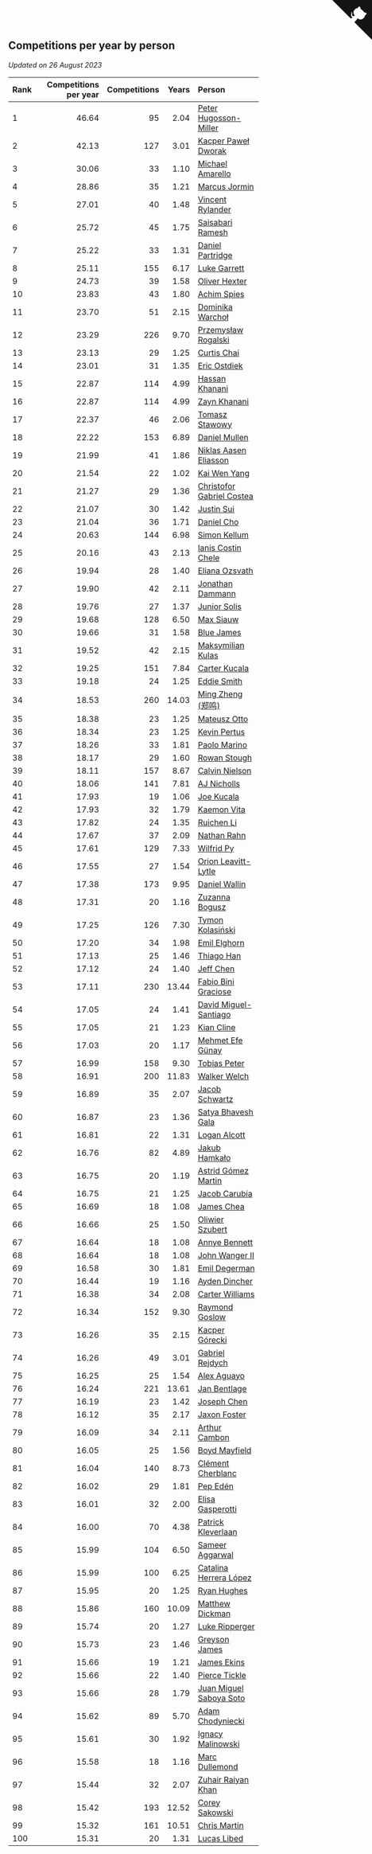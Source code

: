 ## Competitions per year by person

*Updated on 26 August 2023*

| Rank | Competitions per year | Competitions | Years | Person |
| :--- | ---: | ---: | ---: | :--- |
| 1 | 46.64 | 95 | 2.04 | [Peter Hugosson-Miller](https://www.worldcubeassociation.org/persons/2021HUGO01) |
| 2 | 42.13 | 127 | 3.01 | [Kacper Paweł Dworak](https://www.worldcubeassociation.org/persons/2020DWOR01) |
| 3 | 30.06 | 33 | 1.10 | [Michael Amarello](https://www.worldcubeassociation.org/persons/2022AMAR09) |
| 4 | 28.86 | 35 | 1.21 | [Marcus Jormin](https://www.worldcubeassociation.org/persons/2022JORM01) |
| 5 | 27.01 | 40 | 1.48 | [Vincent Rylander](https://www.worldcubeassociation.org/persons/2022RYLA01) |
| 6 | 25.72 | 45 | 1.75 | [Saisabari Ramesh](https://www.worldcubeassociation.org/persons/2021RAME01) |
| 7 | 25.22 | 33 | 1.31 | [Daniel Partridge](https://www.worldcubeassociation.org/persons/2022PART02) |
| 8 | 25.11 | 155 | 6.17 | [Luke Garrett](https://www.worldcubeassociation.org/persons/2017GARR05) |
| 9 | 24.73 | 39 | 1.58 | [Oliver Hexter](https://www.worldcubeassociation.org/persons/2022HEXT01) |
| 10 | 23.83 | 43 | 1.80 | [Achim Spies](https://www.worldcubeassociation.org/persons/2021SPIE01) |
| 11 | 23.70 | 51 | 2.15 | [Dominika Warchoł](https://www.worldcubeassociation.org/persons/2021WARC01) |
| 12 | 23.29 | 226 | 9.70 | [Przemysław Rogalski](https://www.worldcubeassociation.org/persons/2013ROGA02) |
| 13 | 23.13 | 29 | 1.25 | [Curtis Chai](https://www.worldcubeassociation.org/persons/2022CHAI02) |
| 14 | 23.01 | 31 | 1.35 | [Eric Ostdiek](https://www.worldcubeassociation.org/persons/2022OSTD01) |
| 15 | 22.87 | 114 | 4.99 | [Hassan Khanani](https://www.worldcubeassociation.org/persons/2018KHAN26) |
| 16 | 22.87 | 114 | 4.99 | [Zayn Khanani](https://www.worldcubeassociation.org/persons/2018KHAN28) |
| 17 | 22.37 | 46 | 2.06 | [Tomasz Stawowy](https://www.worldcubeassociation.org/persons/2021STAW01) |
| 18 | 22.22 | 153 | 6.89 | [Daniel Mullen](https://www.worldcubeassociation.org/persons/2016MULL04) |
| 19 | 21.99 | 41 | 1.86 | [Niklas Aasen Eliasson](https://www.worldcubeassociation.org/persons/2021ELIA01) |
| 20 | 21.54 | 22 | 1.02 | [Kai Wen Yang](https://www.worldcubeassociation.org/persons/2022YANG19) |
| 21 | 21.27 | 29 | 1.36 | [Christofor Gabriel Costea](https://www.worldcubeassociation.org/persons/2022COST03) |
| 22 | 21.07 | 30 | 1.42 | [Justin Sui](https://www.worldcubeassociation.org/persons/2022SUIJ01) |
| 23 | 21.04 | 36 | 1.71 | [Daniel Cho](https://www.worldcubeassociation.org/persons/2021CHOD01) |
| 24 | 20.63 | 144 | 6.98 | [Simon Kellum](https://www.worldcubeassociation.org/persons/2016KELL12) |
| 25 | 20.16 | 43 | 2.13 | [Ianis Costin Chele](https://www.worldcubeassociation.org/persons/2021CHEL01) |
| 26 | 19.94 | 28 | 1.40 | [Eliana Ozsvath](https://www.worldcubeassociation.org/persons/2022OZSV01) |
| 27 | 19.90 | 42 | 2.11 | [Jonathan Dammann](https://www.worldcubeassociation.org/persons/2021DAMM01) |
| 28 | 19.76 | 27 | 1.37 | [Junior Solis](https://www.worldcubeassociation.org/persons/2022SOLI03) |
| 29 | 19.68 | 128 | 6.50 | [Max Siauw](https://www.worldcubeassociation.org/persons/2017SIAU02) |
| 30 | 19.66 | 31 | 1.58 | [Blue James](https://www.worldcubeassociation.org/persons/2022JAME01) |
| 31 | 19.52 | 42 | 2.15 | [Maksymilian Kulas](https://www.worldcubeassociation.org/persons/2021KULA02) |
| 32 | 19.25 | 151 | 7.84 | [Carter Kucala](https://www.worldcubeassociation.org/persons/2015KUCA01) |
| 33 | 19.18 | 24 | 1.25 | [Eddie Smith](https://www.worldcubeassociation.org/persons/2022SMIT20) |
| 34 | 18.53 | 260 | 14.03 | [Ming Zheng (郑鸣)](https://www.worldcubeassociation.org/persons/2009ZHEN11) |
| 35 | 18.38 | 23 | 1.25 | [Mateusz Otto](https://www.worldcubeassociation.org/persons/2022OTTO01) |
| 36 | 18.34 | 23 | 1.25 | [Kevin Pertus](https://www.worldcubeassociation.org/persons/2022PERT01) |
| 37 | 18.26 | 33 | 1.81 | [Paolo Marino](https://www.worldcubeassociation.org/persons/2021MARI04) |
| 38 | 18.17 | 29 | 1.60 | [Rowan Stough](https://www.worldcubeassociation.org/persons/2022STOU01) |
| 39 | 18.11 | 157 | 8.67 | [Calvin Nielson](https://www.worldcubeassociation.org/persons/2014NIEL03) |
| 40 | 18.06 | 141 | 7.81 | [AJ Nicholls](https://www.worldcubeassociation.org/persons/2015NICH04) |
| 41 | 17.93 | 19 | 1.06 | [Joe Kucala](https://www.worldcubeassociation.org/persons/2022KUCA01) |
| 42 | 17.93 | 32 | 1.79 | [Kaemon Vita](https://www.worldcubeassociation.org/persons/2021VITA01) |
| 43 | 17.82 | 24 | 1.35 | [Ruichen Li](https://www.worldcubeassociation.org/persons/2022LIRU02) |
| 44 | 17.67 | 37 | 2.09 | [Nathan Rahn](https://www.worldcubeassociation.org/persons/2021RAHN01) |
| 45 | 17.61 | 129 | 7.33 | [Wilfrid Py](https://www.worldcubeassociation.org/persons/2016PYWI01) |
| 46 | 17.55 | 27 | 1.54 | [Orion Leavitt-Lytle](https://www.worldcubeassociation.org/persons/2022LEAV01) |
| 47 | 17.38 | 173 | 9.95 | [Daniel Wallin](https://www.worldcubeassociation.org/persons/2013WALL03) |
| 48 | 17.31 | 20 | 1.16 | [Zuzanna Bogusz](https://www.worldcubeassociation.org/persons/2022BOGU01) |
| 49 | 17.25 | 126 | 7.30 | [Tymon Kolasiński](https://www.worldcubeassociation.org/persons/2016KOLA02) |
| 50 | 17.20 | 34 | 1.98 | [Emil Elghorn](https://www.worldcubeassociation.org/persons/2021ELGH01) |
| 51 | 17.13 | 25 | 1.46 | [Thiago Han](https://www.worldcubeassociation.org/persons/2022HANT01) |
| 52 | 17.12 | 24 | 1.40 | [Jeff Chen](https://www.worldcubeassociation.org/persons/2022CHEN19) |
| 53 | 17.11 | 230 | 13.44 | [Fabio Bini Graciose](https://www.worldcubeassociation.org/persons/2010GRAC02) |
| 54 | 17.05 | 24 | 1.41 | [David Miguel-Santiago](https://www.worldcubeassociation.org/persons/2022MIGU02) |
| 55 | 17.05 | 21 | 1.23 | [Kian Cline](https://www.worldcubeassociation.org/persons/2022CLIN01) |
| 56 | 17.03 | 20 | 1.17 | [Mehmet Efe Günay](https://www.worldcubeassociation.org/persons/2022GUNA05) |
| 57 | 16.99 | 158 | 9.30 | [Tobias Peter](https://www.worldcubeassociation.org/persons/2014PETE03) |
| 58 | 16.91 | 200 | 11.83 | [Walker Welch](https://www.worldcubeassociation.org/persons/2011WELC01) |
| 59 | 16.89 | 35 | 2.07 | [Jacob Schwartz](https://www.worldcubeassociation.org/persons/2021SCHW01) |
| 60 | 16.87 | 23 | 1.36 | [Satya Bhavesh Gala](https://www.worldcubeassociation.org/persons/2022GALA03) |
| 61 | 16.81 | 22 | 1.31 | [Logan Alcott](https://www.worldcubeassociation.org/persons/2022ALCO02) |
| 62 | 16.76 | 82 | 4.89 | [Jakub Hamkało](https://www.worldcubeassociation.org/persons/2018HAMK01) |
| 63 | 16.75 | 20 | 1.19 | [Astrid Gómez Martin](https://www.worldcubeassociation.org/persons/2022MART26) |
| 64 | 16.75 | 21 | 1.25 | [Jacob Carubia](https://www.worldcubeassociation.org/persons/2022CARU02) |
| 65 | 16.69 | 18 | 1.08 | [James Chea](https://www.worldcubeassociation.org/persons/2022CHEA05) |
| 66 | 16.66 | 25 | 1.50 | [Oliwier Szubert](https://www.worldcubeassociation.org/persons/2022SZUB01) |
| 67 | 16.64 | 18 | 1.08 | [Annye Bennett](https://www.worldcubeassociation.org/persons/2022BENN11) |
| 68 | 16.64 | 18 | 1.08 | [John Wanger II](https://www.worldcubeassociation.org/persons/2022WANG39) |
| 69 | 16.58 | 30 | 1.81 | [Emil Degerman](https://www.worldcubeassociation.org/persons/2021DEGE01) |
| 70 | 16.44 | 19 | 1.16 | [Ayden Dincher](https://www.worldcubeassociation.org/persons/2022DINC01) |
| 71 | 16.38 | 34 | 2.08 | [Carter Williams](https://www.worldcubeassociation.org/persons/2021WILL06) |
| 72 | 16.34 | 152 | 9.30 | [Raymond Goslow](https://www.worldcubeassociation.org/persons/2014GOSL01) |
| 73 | 16.26 | 35 | 2.15 | [Kacper Górecki](https://www.worldcubeassociation.org/persons/2021GORE01) |
| 74 | 16.26 | 49 | 3.01 | [Gabriel Rejdych](https://www.worldcubeassociation.org/persons/2020REJD01) |
| 75 | 16.25 | 25 | 1.54 | [Alex Aguayo](https://www.worldcubeassociation.org/persons/2022AGUA01) |
| 76 | 16.24 | 221 | 13.61 | [Jan Bentlage](https://www.worldcubeassociation.org/persons/2010BENT01) |
| 77 | 16.19 | 23 | 1.42 | [Joseph Chen](https://www.worldcubeassociation.org/persons/2022CHEN16) |
| 78 | 16.12 | 35 | 2.17 | [Jaxon Foster](https://www.worldcubeassociation.org/persons/2021FOST01) |
| 79 | 16.09 | 34 | 2.11 | [Arthur Cambon](https://www.worldcubeassociation.org/persons/2021CAMB01) |
| 80 | 16.05 | 25 | 1.56 | [Boyd Mayfield](https://www.worldcubeassociation.org/persons/2022MAYF01) |
| 81 | 16.04 | 140 | 8.73 | [Clément Cherblanc](https://www.worldcubeassociation.org/persons/2014CHER05) |
| 82 | 16.02 | 29 | 1.81 | [Pep Edén](https://www.worldcubeassociation.org/persons/2021EDEN01) |
| 83 | 16.01 | 32 | 2.00 | [Elisa Gasperotti](https://www.worldcubeassociation.org/persons/2021GASP01) |
| 84 | 16.00 | 70 | 4.38 | [Patrick Kleverlaan](https://www.worldcubeassociation.org/persons/2019KLEV01) |
| 85 | 15.99 | 104 | 6.50 | [Sameer Aggarwal](https://www.worldcubeassociation.org/persons/2017AGGA01) |
| 86 | 15.99 | 100 | 6.25 | [Catalina Herrera López](https://www.worldcubeassociation.org/persons/2017LOPE31) |
| 87 | 15.95 | 20 | 1.25 | [Ryan Hughes](https://www.worldcubeassociation.org/persons/2022HUGH04) |
| 88 | 15.86 | 160 | 10.09 | [Matthew Dickman](https://www.worldcubeassociation.org/persons/2013DICK01) |
| 89 | 15.74 | 20 | 1.27 | [Luke Ripperger](https://www.worldcubeassociation.org/persons/2022RIPP01) |
| 90 | 15.73 | 23 | 1.46 | [Greyson James](https://www.worldcubeassociation.org/persons/2022JAME02) |
| 91 | 15.66 | 19 | 1.21 | [James Ekins](https://www.worldcubeassociation.org/persons/2022EKIN01) |
| 92 | 15.66 | 22 | 1.40 | [Pierce Tickle](https://www.worldcubeassociation.org/persons/2022TICK01) |
| 93 | 15.66 | 28 | 1.79 | [Juan Miguel Saboya Soto](https://www.worldcubeassociation.org/persons/2021SOTO01) |
| 94 | 15.62 | 89 | 5.70 | [Adam Chodyniecki](https://www.worldcubeassociation.org/persons/2017CHOD02) |
| 95 | 15.61 | 30 | 1.92 | [Ignacy Malinowski](https://www.worldcubeassociation.org/persons/2021MALI02) |
| 96 | 15.58 | 18 | 1.16 | [Marc Dullemond](https://www.worldcubeassociation.org/persons/2022DULL01) |
| 97 | 15.44 | 32 | 2.07 | [Zuhair Raiyan Khan](https://www.worldcubeassociation.org/persons/2021KHAN05) |
| 98 | 15.42 | 193 | 12.52 | [Corey Sakowski](https://www.worldcubeassociation.org/persons/2011SAKO01) |
| 99 | 15.32 | 161 | 10.51 | [Chris Martin](https://www.worldcubeassociation.org/persons/2013MART03) |
| 100 | 15.31 | 20 | 1.31 | [Lucas Libed](https://www.worldcubeassociation.org/persons/2022LIBE02) |


<a href="https://github.com/JustinTimeCuber/wca_statistics" class="github-corner" aria-label="View source on Github"><svg width="80" height="80" viewBox="0 0 250 250" style="fill:#151513; color:#fff; position: absolute; top: 0; border: 0; right: 0;" aria-hidden="true"><path d="M0,0 L115,115 L130,115 L142,142 L250,250 L250,0 Z"></path><path d="M128.3,109.0 C113.8,99.7 119.0,89.6 119.0,89.6 C122.0,82.7 120.5,78.6 120.5,78.6 C119.2,72.0 123.4,76.3 123.4,76.3 C127.3,80.9 125.5,87.3 125.5,87.3 C122.9,97.6 130.6,101.9 134.4,103.2" fill="currentColor" style="transform-origin: 130px 106px;" class="octo-arm"></path><path d="M115.0,115.0 C114.9,115.1 118.7,116.5 119.8,115.4 L133.7,101.6 C136.9,99.2 139.9,98.4 142.2,98.6 C133.8,88.0 127.5,74.4 143.8,58.0 C148.5,53.4 154.0,51.2 159.7,51.0 C160.3,49.4 163.2,43.6 171.4,40.1 C171.4,40.1 176.1,42.5 178.8,56.2 C183.1,58.6 187.2,61.8 190.9,65.4 C194.5,69.0 197.7,73.2 200.1,77.6 C213.8,80.2 216.3,84.9 216.3,84.9 C212.7,93.1 206.9,96.0 205.4,96.6 C205.1,102.4 203.0,107.8 198.3,112.5 C181.9,128.9 168.3,122.5 157.7,114.1 C157.9,116.9 156.7,120.9 152.7,124.9 L141.0,136.5 C139.8,137.7 141.6,141.9 141.8,141.8 Z" fill="currentColor" class="octo-body"></path></svg></a><style>.github-corner:hover .octo-arm{animation:octocat-wave 560ms ease-in-out}@keyframes octocat-wave{0%,100%{transform:rotate(0)}20%,60%{transform:rotate(-25deg)}40%,80%{transform:rotate(10deg)}}@media (max-width:500px){.github-corner:hover .octo-arm{animation:none}.github-corner .octo-arm{animation:octocat-wave 560ms ease-in-out}}</style>
